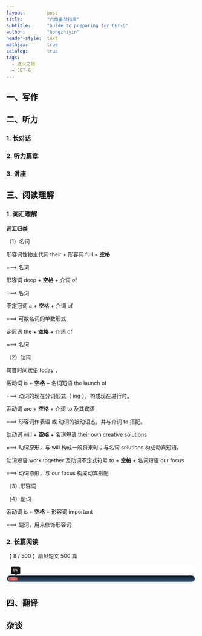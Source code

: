 ```yaml
---
layout:        post
title:         "六级备战指南"
subtitle:      "Guide to preparing for CET-6"
author:        "hongzhiyin"
header-style:  text
mathjax:       true
catalog:       true
tags:
  - 逐火之蛾
  - CET-6
---
```


## 一、写作



## 二、听力

### 1. 长对话



### 2. 听力篇章



### 3. 讲座



## 三、阅读理解

### 1. 词汇理解

**词汇归类**

（1）名词

形容词性物主代词 their + 形容词 full + **空格**

===> 名词



形容词 deep + **空格** + 介词 of

===> 名词



不定冠词 a + **空格** + 介词 of

===> 可数名词的单数形式



定冠词 the + **空格** + 介词 of

===> 名词



（2）动词

句首时间状语 today ，

系动词 is + **空格** + 名词短语 the launch of

===> 动词的现在分词形式（ ing ），构成现在进行时。



系动词 are + **空格** + 介词 to 及其宾语

===> 形容词作表语 或 动词的被动语态，并与介词 to 搭配。



助动词 will + **空格** + 名词短语 their own creative solutions

===> 动词原形，与 will 构成一般将来时；与名词 solutions 构成动宾短语。



动词短语 work together 及动词不定式符号 to + **空格** + 名词短语 our focus

===> 动词原形，与 our focus 构成动宾搭配



（3）形容词



（4）副词

系动词 is + **空格** + 形容词 important

===> 副词，用来修饰形容词





### 2. 长篇阅读

【 8 / 500 】扇贝短文 500 篇

![](/img/process/process-05.png)



## 四、翻译



## 杂谈

